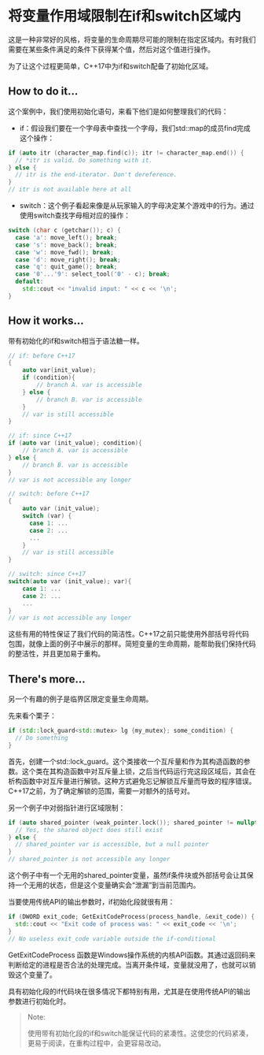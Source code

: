 # 将变量作用域限制在if和switch区域内

这是一种非常好的风格，将变量的生命周期尽可能的限制在指定区域内。有时我们需要在某些条件满足的条件下获得某个值，然后对这个值进行操作。

为了让这个过程更简单，C++17中为if和switch配备了初始化区域。

## How to do it...

这个案例中，我们使用初始化语句，来看下他们是如何整理我们的代码：

- if：假设我们要在一个字母表中查找一个字母，我们std::map的成员find完成这个操作：

```c++
if (auto itr (character_map.find(c)); itr != character_map.end()) {
  // *itr is valid. Do something with it.
} else {
  // itr is the end-iterator. Don't dereference.
}
// itr is not available here at all
```

- switch：这个例子看起来像是从玩家输入的字母决定某个游戏中的行为。通过使用switch查找字母相对应的操作：

```c++
switch (char c (getchar()); c) {
  case 'a': move_left(); break;
  case 's': move_back(); break;
  case 'w': move_fwd(); break;
  case 'd': move_right(); break;
  case 'q': quit_game(); break;
  case '0'...'9': select_tool('0' - c); break;
  default:
    std::cout << "invalid input: " << c << '\n';
}
```

## How it works...

带有初始化的if和switch相当于语法糖一样。

```c++
// if: before C++17
{
    auto var(init_value);
    if (condition){
        // branch A. var is accessible
    } else {
        // branch B. var is accessible
    }
    // var is still accessible
}
```

```c++
// if: since C++17
if (auto var (init_value); condition){
    // branch A. var is accessible
} else {
    // branch B. var is accessible
}
// var is not accessible any longer
```

```c++
// switch: before C++17
{
    auto var (init_value);
    switch (var) {
      case 1: ...
      case 2: ...
      ...
    }
    // var is still accessible
}
```

```c++
// switch: since C++17
switch(auto var (init_value); var){
    case 1: ...
    case 2: ...
    ...
}
// var is not accessible any longer
```

这些有用的特性保证了我们代码的简洁性。C++17之前只能使用外部括号将代码包围，就像上面的例子中展示的那样。简短变量的生命周期，能帮助我们保持代码的整洁性，并且更加易于重构。

## There's more...

另一个有趣的例子是临界区限定变量生命周期。

先来看个栗子：

```c++
if (std::lock_guard<std::mutex> lg {my_mutex}; some_condition) {
  // Do something
}
```

首先，创建一个std::lock_guard。这个类接收一个互斥量和作为其构造函数的参数。这个类在其构造函数中对互斥量上锁，之后当代码运行完这段区域后，其会在析构函数中对互斥量进行解锁。这种方式避免忘记解锁互斥量而导致的程序错误。C++17之前，为了确定解锁的范围，需要一对额外的括号对。

另一个例子中对弱指针进行区域限制：

```c++
if (auto shared_pointer (weak_pointer.lock()); shared_pointer != nullptr) {
  // Yes, the shared object does still exist
} else {
  // shared_pointer var is accessible, but a null pointer
}
// shared_pointer is not accessible any longer
```

这个例子中有一个无用的shared_pointer变量，虽然if条件块或外部括号会让其保持一个无用的状态，但是这个变量确实会“泄漏”到当前范围内。

当要使用传统API的输出参数时，if初始化段就很有用：

```c++
if (DWORD exit_code; GetExitCodeProcess(process_handle, &exit_code)) {
  std::cout << "Exit code of process was: " << exit_code << '\n';
}
// No useless exit_code variable outside the if-conditional
```

GetExitCodeProcess 函数是Windows操作系统的内核API函数。其通过返回码来判断给定的进程是否合法的处理完成。当离开条件域，变量就没用了，也就可以销毁这个变量了。

具有初始化段的if代码块在很多情况下都特别有用，尤其是在使用传统API的输出参数进行初始化时。

> Note:
>
> 使用带有初始化段的if和switch能保证代码的紧凑性。这使您的代码紧凑，更易于阅读，在重构过程中，会更容易改动。



